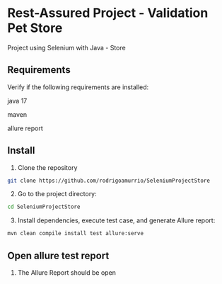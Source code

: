 # Rest-Assured Project - Validation Pet Store

Project using Selenium with Java - Store 

## Requirements
Verify if the following requirements are installed:

java 17

maven

allure report


## Install

1. Clone the repository

```bash
git clone https://github.com/rodrigoamurrio/SeleniumProjectStore
```

2. Go to the project directory:

```bash
cd SeleniumProjectStore
```

3. Install dependencies, execute test case, and generate Allure report:

```bash
mvn clean compile install test allure:serve 
```
## Open allure test report

1. The Allure Report should be open

